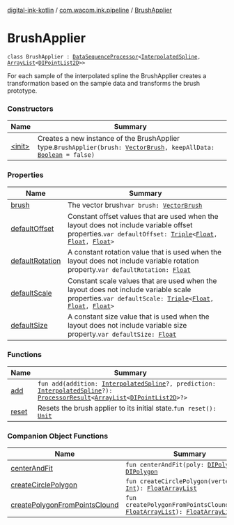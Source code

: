 [digital-ink-kotlin](../../index.md) / [com.wacom.ink.pipeline](../index.md) / [BrushApplier](./index.md)

# BrushApplier

`class BrushApplier : `[`DataSequenceProcessor`](../../com.wacom.ink.pipeline.base/-data-sequence-processor/index.md)`<`[`InterpolatedSpline`](../../com.wacom.ink/-interpolated-spline/index.md)`, `[`ArrayList`](https://kotlinlang.org/api/latest/jvm/stdlib/kotlin.collections/-array-list/index.html)`<`[`DIPointList2D`](../../com.wacom.ink/-d-i-point-list2-d.md)`>>`

For each sample of the interpolated spline the BrushApplier creates a transformation based on the sample data and transforms the brush prototype.

### Constructors

| Name | Summary |
|---|---|
| [&lt;init&gt;](-init-.md) | Creates a new instance of the BrushApplier type.`BrushApplier(brush: `[`VectorBrush`](../../com.wacom.ink.rendering/-vector-brush/index.md)`, keepAllData: `[`Boolean`](https://kotlinlang.org/api/latest/jvm/stdlib/kotlin/-boolean/index.html)` = false)` |

### Properties

| Name | Summary |
|---|---|
| [brush](brush.md) | The vector brush`var brush: `[`VectorBrush`](../../com.wacom.ink.rendering/-vector-brush/index.md) |
| [defaultOffset](default-offset.md) | Constant offset values that are used when the layout does not include variable offset properties.`var defaultOffset: `[`Triple`](https://kotlinlang.org/api/latest/jvm/stdlib/kotlin/-triple/index.html)`<`[`Float`](https://kotlinlang.org/api/latest/jvm/stdlib/kotlin/-float/index.html)`, `[`Float`](https://kotlinlang.org/api/latest/jvm/stdlib/kotlin/-float/index.html)`, `[`Float`](https://kotlinlang.org/api/latest/jvm/stdlib/kotlin/-float/index.html)`>` |
| [defaultRotation](default-rotation.md) | A constant rotation value that is used when the layout does not include variable rotation property.`var defaultRotation: `[`Float`](https://kotlinlang.org/api/latest/jvm/stdlib/kotlin/-float/index.html) |
| [defaultScale](default-scale.md) | Constant scale values that are used when the layout does not include variable scale properties.`var defaultScale: `[`Triple`](https://kotlinlang.org/api/latest/jvm/stdlib/kotlin/-triple/index.html)`<`[`Float`](https://kotlinlang.org/api/latest/jvm/stdlib/kotlin/-float/index.html)`, `[`Float`](https://kotlinlang.org/api/latest/jvm/stdlib/kotlin/-float/index.html)`, `[`Float`](https://kotlinlang.org/api/latest/jvm/stdlib/kotlin/-float/index.html)`>` |
| [defaultSize](default-size.md) | A constant size value that is used when the layout does not include variable size property.`var defaultSize: `[`Float`](https://kotlinlang.org/api/latest/jvm/stdlib/kotlin/-float/index.html) |

### Functions

| Name | Summary |
|---|---|
| [add](add.md) | `fun add(addition: `[`InterpolatedSpline`](../../com.wacom.ink/-interpolated-spline/index.md)`?, prediction: `[`InterpolatedSpline`](../../com.wacom.ink/-interpolated-spline/index.md)`?): `[`ProcessorResult`](../../com.wacom.ink.pipeline.base/-processor-result/index.md)`<`[`ArrayList`](https://kotlinlang.org/api/latest/jvm/stdlib/kotlin.collections/-array-list/index.html)`<`[`DIPointList2D`](../../com.wacom.ink/-d-i-point-list2-d.md)`>?>` |
| [reset](reset.md) | Resets the brush applier to its initial state.`fun reset(): `[`Unit`](https://kotlinlang.org/api/latest/jvm/stdlib/kotlin/-unit/index.html) |

### Companion Object Functions

| Name | Summary |
|---|---|
| [centerAndFit](center-and-fit.md) | `fun centerAndFit(poly: `[`DIPolygon`](../../com.wacom.ink/-d-i-polygon.md)`): `[`DIPolygon`](../../com.wacom.ink/-d-i-polygon.md) |
| [createCirclePolygon](create-circle-polygon.md) | `fun createCirclePolygon(vertexCount: `[`Int`](https://kotlinlang.org/api/latest/jvm/stdlib/kotlin/-int/index.html)`): `[`FloatArrayList`](../../com.wacom.ink/-float-array-list/index.md) |
| [createPolygonFromPointsClound](create-polygon-from-points-clound.md) | `fun createPolygonFromPointsClound(point: `[`FloatArrayList`](../../com.wacom.ink/-float-array-list/index.md)`): `[`FloatArrayList`](../../com.wacom.ink/-float-array-list/index.md) |
